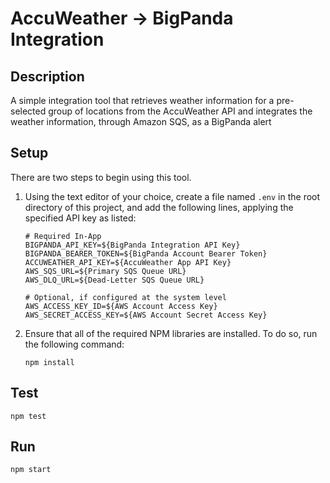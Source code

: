 # AccuWeather -> BigPanda Integration

## Description
A simple integration tool that retrieves weather information for a pre-selected group of locations from the AccuWeather API and integrates the weather information, through Amazon SQS, as a BigPanda alert

## Setup

There are two steps to begin using this tool.

1. Using the text editor of your choice, create a file named `.env` in the root directory of this project, and add the following lines, applying the specified API key as listed:
   
    ```
    # Required In-App
    BIGPANDA_API_KEY=${BigPanda Integration API Key}
    BIGPANDA_BEARER_TOKEN=${BigPanda Account Bearer Token}
    ACCUWEATHER_API_KEY=${AccuWeather App API Key}
    AWS_SQS_URL=${Primary SQS Queue URL}
    AWS_DLQ_URL=${Dead-Letter SQS Queue URL}
    
    # Optional, if configured at the system level
    AWS_ACCESS_KEY_ID=${AWS Account Access Key}
    AWS_SECRET_ACCESS_KEY=${AWS Account Secret Access Key}
    ```
 
2. Ensure that all of the required NPM libraries are installed.  To do so, run the following command:

    ```
    npm install
    ```
    
## Test
    npm test
    
## Run
    npm start
